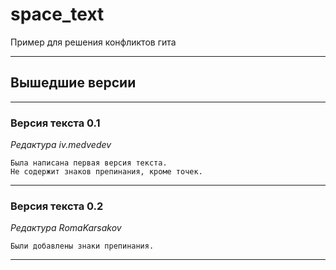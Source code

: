 # space_text
Пример для решения конфликтов гита

___
## Вышедшие версии
___
### Версия текста 0.1
_Редактура iv.medvedev_
```
Была написана первая версия текста.
Не содержит знаков препинания, кроме точек.
```

___
### Версия текста 0.2
_Редактура RomaKarsakov_
```
Были добавлены знаки препинания.
```

___
